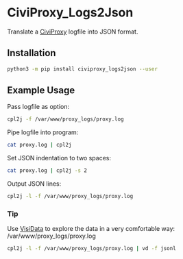 # CiviProxy_Logs2Json

Translate a [CiviProxy](https://github.com/systopia/CiviProxy) logfile into JSON format.

## Installation
```bash
python3 -m pip install civiproxy_logs2json --user
```

## Example Usage

Pass logfile as option:
```bash
cpl2j -f /var/www/proxy_logs/proxy.log
```

Pipe logfile into program:
```bash
cat proxy.log | cpl2j 
```

Set JSON indentation to two spaces:
```bash
cat proxy.log | cpl2j -s 2 
```

Output JSON lines:
```bash
cpl2j -l -f /var/www/proxy_logs/proxy.log
```

### Tip
Use [VisiData](https://github.com/saulpw/visidata) to explore the data in a very comfortable way:
/var/www/proxy_logs/proxy.log
```bash
cpl2j -l -f /var/www/proxy_logs/proxy.log | vd -f jsonl
```